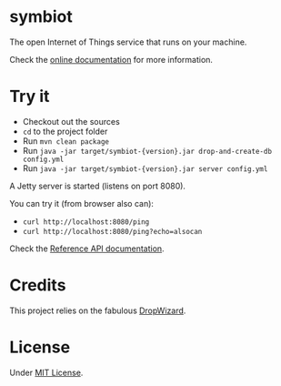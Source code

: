 # symbiot

The open Internet of Things service that runs on your machine.

Check the [online documentation](http://coding.alsocan.la) for more information.

# Try it

* Checkout out the sources
* `cd` to the project folder
* Run `mvn clean package`
* Run `java -jar target/symbiot-{version}.jar drop-and-create-db config.yml`
* Run `java -jar target/symbiot-{version}.jar server config.yml`

A Jetty server is started (listens on port 8080).

You can try it (from browser also can):
* `curl http://localhost:8080/ping`
* `curl http://localhost:8080/ping?echo=alsocan`

Check the [Reference API documentation](http://coding.alsocan.la/api/reference/).

# Credits

This project relies on the fabulous [DropWizard](http://dropwizard.io/).

# License

Under [MIT License](http://opensource.org/licenses/MIT).
